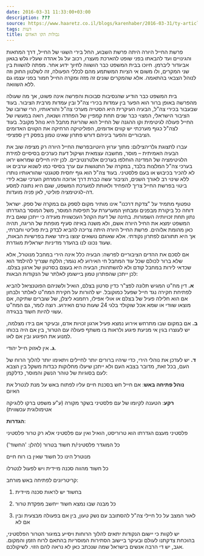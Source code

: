 ```yaml
---
date: 2016-03-31 11:33:00+03:00
description: ???
source: https://www.haaretz.co.il/blogs/karenhaber/2016-03-31/ty-article/0000017f-f8c4-ddde-abff-fce591ff0000
tags: דעות
title: גבולות הקו האדום
---
```


פרשת החייל היורה היתה פרשת השבוע, החל בירי השגוי של החייל, דרך המחאות והגינויים ועד להבאתו בפני שופט להארכת מעצרו, רכוב על גל אהדה שעליו גלש בגאון אביגדור ליברמן. חיוכו בבית המשפט כבר הושווה לחיוך ידוע אחר. מפתה להשוות בין שני המקרים, ולו משום אי הציות המשתמע מהם לכללי הפעולה, זה לשלטון החוק וזה לנוהל הצבאי בהתאמה. אלא שהמקרים שונים זה מזה ומקרה החייל חמור בפני עצמו גם ללא השוואה.

בית המשפט כבר הודיע שהנסיבות סבוכות והפרשה אינה פשוט, אך מה שעולה מהפרשה באופן ברור הוא הפער בין עמדות בכירי צה"ל ובין עמדות מרבית הציבור. בעוד שבעבור בכירי צה"ל, הבעיה העיקרית היא הסטייה מערכי צה"ל והוראותיו, הרי שרובו של הציבור הישראלי, המצוי כבר שנים תחת קמפיין של הפחדה ושנאה, רואה במעשיו של החייל פעולה לגיטימית וקו ההגנה של החייל הוא שהריגת מחבל היא נוהל מקובל. בעוד לצה"ל כגוף מערכתי יש קווים אדומים, הפוליטיקה הרחיקה את הקווים האדומים הציבוריים והפער ביניהם דורש פתרון שאינו טמון בפסק דין ספציפי.

 עברו לתצוגת גלריהצילום: מתוך ערוץ היוטיובפרשת החייל היורה רק מציפה שוב את הבעיה האמיתית – מוסר, מחשבה עצמאית ושיקול דעת כערכים בסיסיים למידת הלגיטימציה של המדינה הוחלפו בערכים אלטרנטיביים. לכן יהיו חיילים שמראש יראו בערכי צה"ל המלצות בלבד, במקרה של התנגשות עם ערך בסיסי כמו לשנוא ערבים או לא להכיר בכיבוש או בעם פלסטיני. בעוד צה"ל הוא גוף יחסית סטגנטי שהוראותיו נותרו ללא שינוי רב לאורך השנים, הציבור עשה כברת דרך ארוכה והמרחק הערכי שבא לידי ביטוי בפרשת החייל צריך להפחיד ולאותת למערכת המשפט, שגם היא נתונה למסע דה-לגיטימציה פוליטי, לאן פניה מועדות.

טפטוף מתמיד על "צדקת דרכנו" אינו מותיר מקום לספק גם במקרה של ספק. ישראל דוחה כל ביקורת מבפנים ומבחוץ המערערת על תפיסות המוסר, משל המוסר בהגדרתו נתון תחת זכויותיה השמורות. בחינה של דעת הקהל העכשווית מעידה כי ייתכן שאם בית המשפט ימצא את החיל היורה אשם, ולא משנה באיזה סעיף מופחת של הריגה, תהיה כאן מהומת אלוהים. פרשת החייל היורה היתה צריכה להביא לבדק בית פוליטי וחברתי, אך היא תתורגם לפתרון נקודתי. אלא שאותם נושאים יצוצו ביתר שאת בפרשיות הבאות, שעוד נכונו לנו בהעדר מדיניות ישראלית מוגדרת.

אם לסכם את ההדים הציבוריים לפרשה: הבעיה כלל אינה הירי במחבל מנוטרל, אלא שלא ברור לכולם שכל עוד המחבל חי האירוע לא נגמר; הלקח שצריך להילמד הוא שכדאי לירות במחבל קודם ולא להשתהות; הבעיה היא בעצם בסרטון של ארגון בצלם. לכן ייתכן שהפתרון טמון ביישומן לאלתר של הנקודות הבאות:

**א.** דין מח"ט המגיש תלונה לפצ"ר כדין סרטון בצלם, הואיל ולשניהם הפוטנציאל להביא לפתיחת חקירה נגד חייל שפעל כמוקובל. יש להורות על חקירת המח"ט לאלתר ולבחון אם הוא חלילה פעיל של בצלם או אולי אפילו, רחמנא ליצלן, של שוברים שתיקה, אם מוצאו שוודי או שמא אכל שוקולד בלגי 24 שעות טרם האירוע. רוצה לומר, גם המח"ט עשוי להיות חשוד בבגידה.

**ב.** אם במקום שבו מתרחש אירוע נמצא פעיל ארגון זכויות אדם, ובעיקר אם בידו מצלמה, יש לעוצרו בגין אי מניעת פיגוע ולראות בו משתף פעולה עם הטרור, בין אם היה בכוחו למנוע את הפיגוע ובין אם לאו.

**ג.** אין לאזוק חייל יהודי.

**ד.** יש לעדכן את נוהלי הירי, כדי שיהיו ברורים יותר לחיילים ויתאימו יותר להלוך הרוח של העם, בכל זאת, מדובר בצבא העם ולא ייתכן שיעלו מחלוקות כבדות משקל בין הצבא לעם בסוגיות של טוהר הנשק והמוסר, כדלקמן:

**נוהל פתיחה באש**: אם חייל חש בסכנת חיים עליו לפתוח באש על מנת לנטרל את האיום

**רקע**: הטענה לקיומו של עם פלסטיני בשקר מקורה (ע"ע משפט ברקו ללוגיקה אטימולוגית עכשווית)

**הגדרות**:

פלסטיני מעצם הגדרתו הוא טרוריסט, הואיל ואין עם פלסטיני אלא רק טרור פלסטיני

כל המוגדר פלסטיני/ת חשוד בטרור (להלן: 'החשוד')

מנוטרל הינו כל חשוד שאין בו רוח חיים

כל חשוד מהווה סכנה מיידית ויש לפעול לנטרלו

קריטריונים לפתיחה באש מורחב:

1. בחשוד יש לראות סכנה מיידית

2. כל מבנה שבו נמצא חשוד ייחשב מפקדת טרור

3. לאור המצב על כל חיילי צה"ל להסתובב עם נשק טעון, בין אם בפעולה מבצעית ובין אם לא

יש לקוות כי יישום הנקודות יתאים להלוך הרוחות ויסייע במיגור הטרור הפלסטיני, בהוכחת צדקתנו לעולם ובעיקר ביישוב הסתירות המוסריות בהתאם לרוח הזמן והמקום. אגב, יש די הרבה אנשים בישראל שמה שנכתב כאן לא נראה להם הזוי. לשיקולכם.